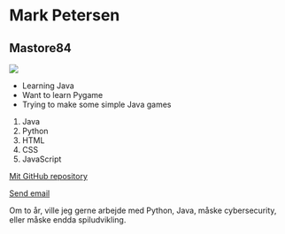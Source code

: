 # Mark Petersen
## Mastore84
<img src= "https://www.w3.org/html/logo/downloads/HTML5_Logo_128.png"/>
<ul>
  <li>Learning Java</li>
  <li>Want to learn Pygame</li>
  <li>Trying to make some simple Java games</li>
</ul>

<ol>
  <li>Java</li>
  <li>Python</li>
  <li>HTML</li>
  <li>CSS</li>
  <li>JavaScript</li>
</ol>

<a href="www.github.com/Mastore84">Mit GitHub repository</a>

<a href="mailto: mpb.petersen@gmail.com">Send email</a>

Om to år, ville jeg gerne arbejde med Python, Java, måske cybersecurity, eller måske endda spiludvikling.
